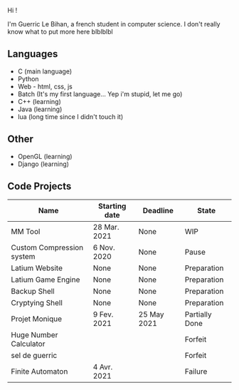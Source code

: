 Hi !

I'm Guerric Le Bihan, a french student in computer science. I don't really know what to put more here blblblbl

## Languages

- C (main language)
- Python
- Web - html, css, js
- Batch (It's my first language... Yep i'm stupid, let me go)
- C++ (learning)
- Java (learning)
- lua (long time since I didn't touch it)

## Other
- OpenGL (learning)
- Django (learning)

## Code Projects

| Name                      | Starting date | Deadline     | State          |
| ------------------------- | ------------- | ------------ | -------------- |
| MM Tool                   | 28 Mar. 2021  | None         | WIP            |
| Custom Compression system | 6  Nov. 2020  | None         | Pause          |
| Latium Website            | None          | None         | Preparation    |
| Latium Game Engine        | None          | None         | Preparation    |
| Backup Shell              | None          | None         | Preparation    |
| Cryptying Shell           | None          | None         | Preparation    |
| Projet Monique            | 9  Fev. 2021  | 25 May  2021 | Partially Done |
| Huge Number Calculator    |               |              | Forfeit        |
| sel de guerric            |               |              | Forfeit        |
| Finite Automaton          | 4  Avr. 2021  |              | Failure        |
